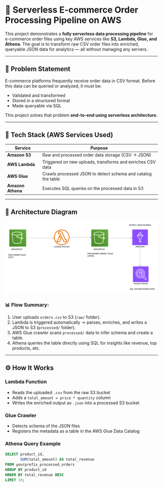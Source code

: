 # 🛒 Serverless E-commerce Order Processing Pipeline on AWS

This project demonstrates a **fully serverless data processing pipeline** for e-commerce order files using key AWS services like **S3, Lambda, Glue, and Athena**. The goal is to transform raw CSV order files into enriched, queryable JSON data for analytics — all without managing any servers.

---

## 📌 Problem Statement

E-commerce platforms frequently receive order data in CSV format. Before this data can be queried or analyzed, it must be:
- Validated and transformed
- Stored in a structured format
- Made queryable via SQL

This project solves that problem **end-to-end using serverless architecture.**

---

## 🧰 Tech Stack (AWS Services Used)

| Service        | Purpose |
|----------------|---------|
| **Amazon S3**  | Raw and processed order data storage (CSV → JSON) |
| **AWS Lambda** | Triggered on new uploads, transforms and enriches CSV data |
| **AWS Glue**   | Crawls processed JSON to detect schema and catalog the table |
| **Amazon Athena** | Executes SQL queries on the processed data in S3 |

---

## 🧱 Architecture Diagram
![Architecture Diagram](./assets/architecture.png)


### 📊 Flow Summary:
1. User uploads `orders.csv` to S3 (`raw/` folder).
2. Lambda is triggered automatically → parses, enriches, and writes a JSON to S3 (`processed/` folder).
3. AWS Glue crawler scans `processed/` data to infer schema and create a table.
4. Athena queries the table directly using SQL for insights like revenue, top products, etc.

---

## ⚙️ How It Works

### Lambda Function
- Reads the uploaded `.csv` from the raw S3 bucket
- Adds a `total_amount = price * quantity` column
- Writes the enriched output as `.json` into a processed S3 bucket

### Glue Crawler
- Detects schema of the JSON files
- Registers the metadata as a table in the AWS Glue Data Catalog

### Athena Query Example
```sql
SELECT product_id, 
       SUM(total_amount) AS total_revenue
FROM yourprefix_processed_orders
GROUP BY product_id
ORDER BY total_revenue DESC
LIMIT 10;
